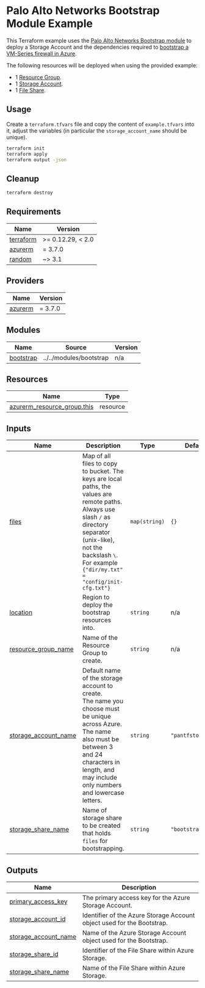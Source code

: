 # Palo Alto Networks Bootstrap Module Example

This Terraform example uses the [Palo Alto Networks Bootstrap module](../../modules/bootstrap) to deploy a Storage Account and the dependencies required
to [bootstrap a VM-Series firewall in Azure](https://docs.paloaltonetworks.com/vm-series/9-1/vm-series-deployment/bootstrap-the-vm-series-firewall/bootstrap-the-vm-series-firewall-in-azure.html#idd51f75b8-e579-44d6-a809-2fafcfe4b3b6).

The following resources will be deployed when using the provided example:
* 1 [Resource Group](https://docs.microsoft.com/en-us/azure/azure-resource-manager/management/manage-resource-groups-portal#what-is-a-resource-group).
* 1 [Storage Account](https://docs.microsoft.com/en-us/azure/storage/common/storage-account-overview).
* 1 [File Share](https://docs.microsoft.com/en-us/azure/storage/files/storage-files-introduction#:~:text=Azure%20Files%20offers%20fully%20managed,cloud%20or%20on%2Dpremises%20deployments).

## Usage

Create a `terraform.tfvars` file and copy the content of `example.tfvars` into it, adjust the variables (in particular the `storage_account_name` should be unique).

```sh
terraform init
terraform apply
terraform output -json
```

## Cleanup

```sh
terraform destroy
```

<!-- BEGINNING OF PRE-COMMIT-TERRAFORM DOCS HOOK -->
## Requirements

| Name | Version |
|------|---------|
| <a name="requirement_terraform"></a> [terraform](#requirement\_terraform) | >= 0.12.29, < 2.0 |
| <a name="requirement_azurerm"></a> [azurerm](#requirement\_azurerm) | = 3.7.0 |
| <a name="requirement_random"></a> [random](#requirement\_random) | ~> 3.1 |

## Providers

| Name | Version |
|------|---------|
| <a name="provider_azurerm"></a> [azurerm](#provider\_azurerm) | = 3.7.0 |

## Modules

| Name | Source | Version |
|------|--------|---------|
| <a name="module_bootstrap"></a> [bootstrap](#module\_bootstrap) | ../../modules/bootstrap | n/a |

## Resources

| Name | Type |
|------|------|
| [azurerm_resource_group.this](https://registry.terraform.io/providers/hashicorp/azurerm/3.7.0/docs/resources/resource_group) | resource |

## Inputs

| Name | Description | Type | Default | Required |
|------|-------------|------|---------|:--------:|
| <a name="input_files"></a> [files](#input\_files) | Map of all files to copy to bucket. The keys are local paths, the values are remote paths. Always use slash `/` as directory separator (unix-like), not the backslash `\`. For example `{"dir/my.txt" = "config/init-cfg.txt"}` | `map(string)` | `{}` | no |
| <a name="input_location"></a> [location](#input\_location) | Region to deploy the bootstrap resources into. | `string` | n/a | yes |
| <a name="input_resource_group_name"></a> [resource\_group\_name](#input\_resource\_group\_name) | Name of the Resource Group to create. | `string` | n/a | yes |
| <a name="input_storage_account_name"></a> [storage\_account\_name](#input\_storage\_account\_name) | Default name of the storage account to create.<br>The name you choose must be unique across Azure. The name also must be between 3 and 24 characters in length, and may include only numbers and lowercase letters. | `string` | `"pantfstorage"` | no |
| <a name="input_storage_share_name"></a> [storage\_share\_name](#input\_storage\_share\_name) | Name of storage share to be created that holds `files` for bootstrapping. | `string` | `"bootstrapshare"` | no |

## Outputs

| Name | Description |
|------|-------------|
| <a name="output_primary_access_key"></a> [primary\_access\_key](#output\_primary\_access\_key) | The primary access key for the Azure Storage Account. |
| <a name="output_storage_account_id"></a> [storage\_account\_id](#output\_storage\_account\_id) | Identifier of the Azure Storage Account object used for the Bootstrap. |
| <a name="output_storage_account_name"></a> [storage\_account\_name](#output\_storage\_account\_name) | Name of the Azure Storage Account object used for the Bootstrap. |
| <a name="output_storage_share_id"></a> [storage\_share\_id](#output\_storage\_share\_id) | Identifier of the File Share within Azure Storage. |
| <a name="output_storage_share_name"></a> [storage\_share\_name](#output\_storage\_share\_name) | Name of the File Share within Azure Storage. |
<!-- END OF PRE-COMMIT-TERRAFORM DOCS HOOK -->